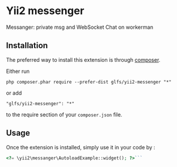 Yii2 messenger
==============
Messanger: private msg and WebSocket Chat on workerman

Installation
------------

The preferred way to install this extension is through [composer](http://getcomposer.org/download/).

Either run

```
php composer.phar require --prefer-dist glfs/yii2-messenger "*"
```

or add

```
"glfs/yii2-messenger": "*"
```

to the require section of your `composer.json` file.


Usage
-----

Once the extension is installed, simply use it in your code by  :

```php
<?= \yii2\messanger\AutoloadExample::widget(); ?>```